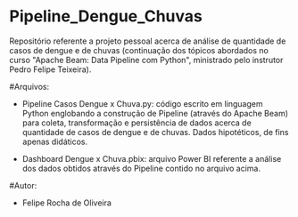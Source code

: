 # Pipeline_Dengue_Chuvas
Repositório referente a projeto pessoal acerca de análise de quantidade de casos de dengue e de chuvas (continuação dos tópicos abordados no curso "Apache Beam: Data Pipeline com Python", ministrado pelo instrutor Pedro Felipe Teixeira).

#Arquivos:
- Pipeline Casos Dengue x Chuva.py: código escrito em linguagem Python englobando a construção de Pipeline (através do Apache Beam) para coleta, transformação e persistência de dados acerca de quantidade de casos de dengue e de chuvas.
 Dados hipotéticos, de fins apenas didáticos.
 
- Dashboard Dengue x Chuva.pbix: arquivo Power BI referente a análise dos dados obtidos através do Pipeline contido no arquivo acima.

#Autor:
- Felipe Rocha de Oliveira

